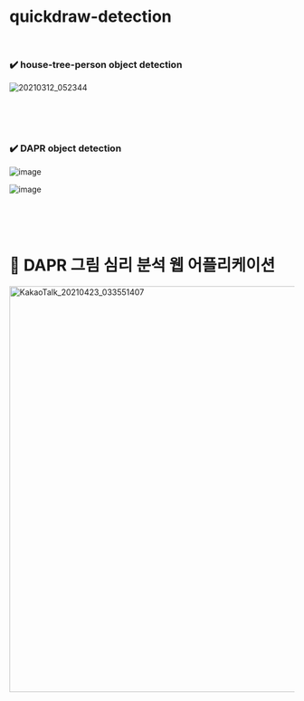 # quickdraw-detection <br><br>


### :heavy_check_mark:  house-tree-person object detection

![20210312_052344](https://user-images.githubusercontent.com/32799078/110850860-a1e90980-82f3-11eb-88be-8937f7292b4e.png)


<br><br><br>

### :heavy_check_mark:  DAPR object detection

![image](https://user-images.githubusercontent.com/32799078/115770969-547ab480-a3e8-11eb-85f5-ce5d83f2847b.png)

![image](https://user-images.githubusercontent.com/32799078/115771013-63f9fd80-a3e8-11eb-91f8-70f0b3c0d081.png)



<br><br><br>

# :art:  DAPR 그림 심리 분석 웹 어플리케이션

<img width="718" alt="KakaoTalk_20210423_033551407" src="https://user-images.githubusercontent.com/32799078/115771459-ea164400-a3e8-11eb-84e1-829e92dd9ba5.png">

